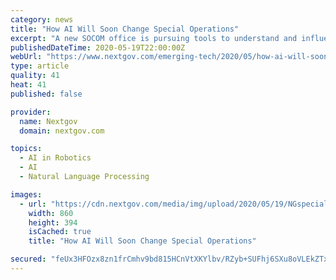 ```yaml
---
category: news
title: "How AI Will Soon Change Special Operations"
excerpt: "A new SOCOM office is pursuing tools to understand and influence populations, clear rooms with robots, and spot new forms of jamming."
publishedDateTime: 2020-05-19T22:00:00Z
webUrl: "https://www.nextgov.com/emerging-tech/2020/05/how-ai-will-soon-change-special-operations/165506/"
type: article
quality: 41
heat: 41
published: false

provider:
  name: Nextgov
  domain: nextgov.com

topics:
  - AI in Robotics
  - AI
  - Natural Language Processing

images:
  - url: "https://cdn.nextgov.com/media/img/upload/2020/05/19/NGspecialops20200519/860x394.jpg"
    width: 860
    height: 394
    isCached: true
    title: "How AI Will Soon Change Special Operations"

secured: "feUx3HFOzx8zn1frCmhv9bd815HCnVtXKYlbv/RZyb+SUFhj6SXu8oVLEkZTxIyE/6M0LrsXkRND1pAL+/0DS5c7Z7jcIP1xbgQsjtcqLOzM9XaOWDI7necH/brLzlZ07mzG0zRCVaVmEzq7wp8xYIn0TW/UJi4sUIIZymR6eAvOuQ4qduKlyWm01usGEsXfXTRHQqymqhZR7hOfzSsu8Vx1I0uqSCVpx4A8QtIP0KhVetc7OjBZaV2D/d4vqgktcEHBPvFSgR8O8UBcdyoeBjRCWsB6188QKFM6iU4IPul+yJOCOQcVa2v+Dt5JOvExpPXFUMnNTLaSDfdkDQVUHETFTxumol6cs1StmCLbx/B+gVR38FoeUmh75kFwEjTiavpkNXiI8E3OE92ePZpEL9W1yTkGGULwe1b7Fr7Xt5C78K0nQMWppQmzpcTDT5lpWIXqTasDaOFmLO67HmYxxpvzgl87aJYhKbnZb0yX3/A=;Ze2cGJUGpjgwMYU49TzCnA=="
---
```



